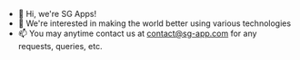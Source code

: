 - 👋 Hi, we're SG Apps!
- 👀 We're interested in making the world better using various technologies
- 📫 You may anytime contact us at contact@sg-app.com for any requests, queries, etc.
